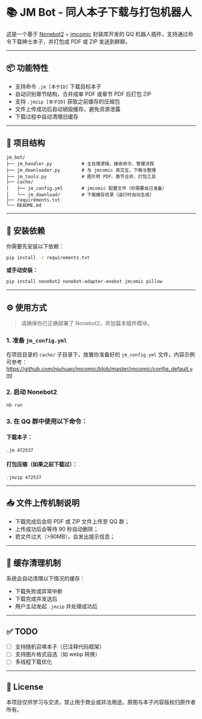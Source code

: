 # 📚 JM Bot - 同人本子下载与打包机器人

这是一个基于 [Nonebot2](https://v2.nonebot.dev/) + [jmcomic](https://github.com/tonquer/JMComic-qt) 封装库开发的 QQ 机器人插件，支持通过命令下载绅士本子，并打包成 PDF 或 ZIP 发送到群聊。

---

## 📦 功能特性

- 支持命令 `.jm [本子ID]` 下载目标本子
- 自动识别章节结构，合并成单 PDF 或章节 PDF 后打包 ZIP
- 支持 `.jmzip [本子ID]` 获取之前缓存的压缩包
- 文件上传成功后自动销毁缓存，避免资源泄露
- 下载过程中自动清理旧缓存

---

## 🧱 项目结构

```
jm_bot/
├── jm_handler.py           # 主处理逻辑，接收命令、管理流程
├── jm_downloader.py        # 与 jmcomic 库交互，下载与整理
├── jm_tools.py             # 图片转 PDF、章节合并、打包工具
├── cache/
│   ├── jm_config.yml       # jmcomic 配置文件（你需要自己准备）
│   └── jm_download/        # 下载缓存目录（运行时自动生成）
├── requirements.txt
└── README.md
```

---

## 🧰 安装依赖

你需要先安装以下依赖：

```bash
pip install -r requirements.txt
```

**或手动安装：**

```bash
pip install nonebot2 nonebot-adapter-onebot jmcomic pillow
```

---

## ⚙️ 使用方式

> 请确保你已正确部署了 Nonebot2，并加载本插件模块。

### 1. 准备 `jm_config.yml`

在项目目录的 `cache/` 子目录下，放置你准备好的 `jm_config.yml` 文件，内容示例可参考：
https://github.com/niuhuan/jmcomic/blob/master/jmcomic/config_default.yml

### 2. 启动 Nonebot2

```bash
nb run
```

### 3. 在 QQ 群中使用以下命令：

#### 下载本子：
```
.jm 472537
```

#### 打包压缩（如果之前下载过）：
```
.jmzip 472537
```

---

## 📥 文件上传机制说明

- 下载完成后会将 PDF 或 ZIP 文件上传至 QQ 群；
- 上传成功后会等待 90 秒自动删除；
- 若文件过大（>90MB），会发出提示信息；

---

## 🧼 缓存清理机制

系统会自动清理以下情况的缓存：
- 下载失败或异常中断
- 下载完成并发送后
- 用户主动发起 `.jmzip` 并处理成功后

---

## ✅ TODO

- [ ] 支持随机召唤本子（已注释代码框架）
- [ ] 支持图片格式自选（如 webp 转换）
- [ ] 多线程下载优化

---

## 📄 License

本项目仅供学习与交流，禁止用于商业或非法用途。原图与本子内容版权归原作者所有。
